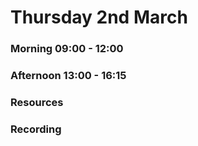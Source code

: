 # Thursday 2nd March

### Morning 09:00 - 12:00
 

### Afternoon 13:00 - 16:15



### Resources



### Recording